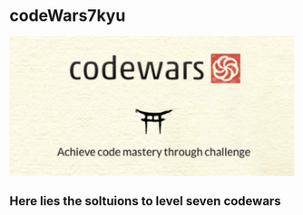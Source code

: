 # codeWars7kyu

![codewars image](image/codewarsImg.png)

## Here lies the soltuions to level seven codewars
